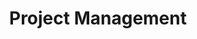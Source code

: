 ---
layout: default
image: angie.jpg
name: Angie Wysocki
title: Project Management
twitter: AngWysocki
social: {twitter: AngWysocki, facebook: '', github: '', rdio: ''}
---